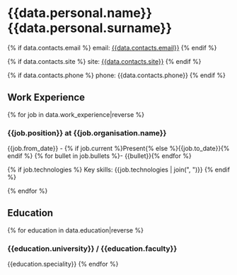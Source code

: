 # {{data.personal.name}} {{data.personal.surname}}

{% if data.contacts.email %}
email: [{{data.contacts.email}}](mailto:{{data.contacts.email}})
{% endif %}

{% if data.contacts.site %}
site: [{{data.contacts.site}}]({{data.contacts.site}})
{% endif %}

{% if data.contacts.phone %}
phone: {{data.contacts.phone}}
{% endif %}


## Work Experience

{% for job in data.work_experience|reverse %}

### {{job.position}} at {{job.organisation.name}}
{{job.from_date}} - {% if job.current %}Present{% else %}{{job.to_date}}{% endif %}
{% for bullet in job.bullets %}- {{bullet}}{% endfor %}

{% if job.technologies %}
Key skills: {{job.technologies | join(", ")}}
{% endif %}

{% endfor %}

## Education

{% for education in data.education|reverse %}
### {{education.university}} / {{education.faculty}}
{{education.speciality}}
{% endfor %}
